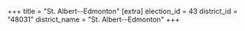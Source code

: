 +++
title = "St. Albert--Edmonton"
[extra]
election_id = 43
district_id = "48031"
district_name = "St. Albert--Edmonton"
+++
